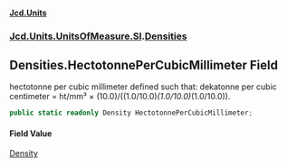 #### [Jcd.Units](index.md 'index')

### [Jcd.Units.UnitsOfMeasure.SI](Jcd.Units.UnitsOfMeasure.SI.md 'Jcd.Units.UnitsOfMeasure.SI').[Densities](Densities.md 'Jcd.Units.UnitsOfMeasure.SI.Densities')

## Densities.HectotonnePerCubicMillimeter Field

hectotonne per cubic millimeter defined such that: dekatonne per cubic centimeter = ht/mm³ ×
(10.0)/((1.0/10.0)*(1.0/10.0)*(1.0/10.0)).

```csharp
public static readonly Density HectotonnePerCubicMillimeter;
```

#### Field Value

[Density](Density.md 'Jcd.Units.UnitTypes.Density')
